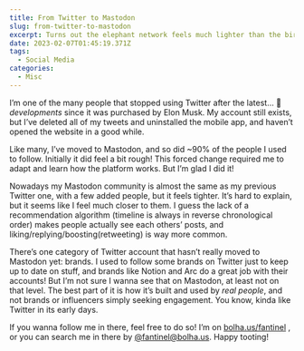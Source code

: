 ```yaml
---
title: From Twitter to Mastodon
slug: from-twitter-to-mastodon
excerpt: Turns out the elephant network feels much lighter than the bird one.
date: 2023-02-07T01:45:19.371Z
tags:
  - Social Media
categories:
  - Misc
---
```


<script context="module">
  import { getSrcsetFromImport } from "$lib/utils/functions";
  import CoverImage from './cover.png?width=1600&format=avif;webp;png&meta&imagetools';

  metadata.coverImage = getSrcsetFromImport(CoverImage);
</script>

I’m one of the many people that stopped using Twitter after the latest… 💩 _developments_ since it was purchased by Elon Musk. My account still exists, but I’ve deleted all of my tweets and uninstalled the mobile app, and haven’t opened the website in a good while.

Like many, I’ve moved to Mastodon, and so did ~90% of the people I used to follow. Initially it did feel a bit rough! This forced change required me to adapt and learn how the platform works. But I’m glad I did it!

Nowadays my Mastodon community is almost the same as my previous Twitter one, with a few added people, but it feels tighter. It’s hard to explain, but it seems like I feel much closer to them. I guess the lack of a recommendation algorithm (timeline is always in reverse chronological order) makes people actually see each others’ posts, and liking/replying/boosting(retweeting) is way more common.

There’s one category of Twitter account that hasn’t really moved to Mastodon yet: brands. I used to follow some brands on Twitter just to keep up to date on stuff, and brands like Notion and Arc do a great job with their accounts! But I’m not sure I wanna see that on Mastodon, at least not on that level. The best part of it is how it’s built and used by _real people_, and not brands or influencers simply seeking engagement. You know, kinda like Twitter in its early days.

If you wanna follow me in there, feel free to do so! I’m on [bolha.us/fantinel](http://bolha.us/fantinel) , or you can search me in there by [@fantinel@bolha.us](http://bolha.us/fantinel). Happy tooting!
